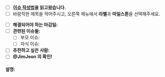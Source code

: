 - [ ] **[이슈 작성법](https://github.com/SGCSRelease/ReleaseWorld/wiki/Issues-규칙)을 읽고왔습니다.**
- [ ] 바람직한 제목을 적어주시고, 오른쪽 메뉴에서 **라벨**과 **마일스톤**을 선택해주세요.

<!-- 기재해야하는 사항들 -->
- [ ] **해결되어야 하는 마감일:**   <!-- (필수) 날짜 또는 마일스톤 기재: 160315 "신환회 예상"-->
- [ ] **관련된 이슈들:**
    - [ ] 부모 이슈:   <!-- #1 (한개만) -->
    - [ ] 자식 이슈:   <!-- #1, ... -->
- [ ] **추천하고 싶은 사람:**   <!-- @..., 김ㅇㅇ -->
- [ ] **@JimJeon 의 확인!**

#### 설명:

<!-- 어려서 부터 우리집은 ... -->
